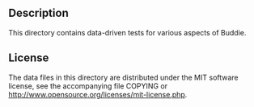 Description
------------

This directory contains data-driven tests for various aspects of Buddie.

License
--------

The data files in this directory are distributed under the MIT software
license, see the accompanying file COPYING or
http://www.opensource.org/licenses/mit-license.php.

